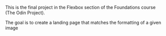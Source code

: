 This is the final project in the Flexbox section of the Foundations course (The Odin Project).

The goal is to create a landing page that matches the formatting of a given image